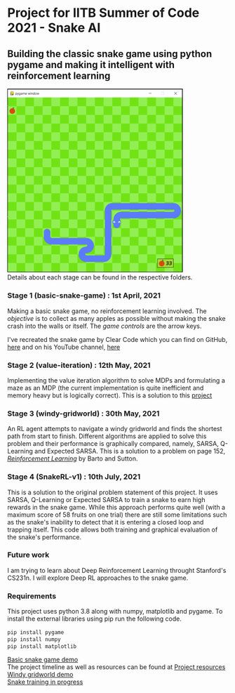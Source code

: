 # Project for IITB Summer of Code 2021 - Snake AI

## Building the classic snake game using python pygame and making it intelligent with reinforcement learning

<img src = "./basic-snake-game/graphics/snake-RL.PNG" width = "400" /> \
Details about each stage can be found in the respective folders.

### Stage 1 (basic-snake-game) : 1st April, 2021
Making a basic snake game, no reinforcement learning involved. The _objective_ is to collect as many apples as possible without making the snake crash into the walls or itself. The _game controls_ are the arrow keys.

I've recreated the snake game by Clear Code which you can find on GitHub, [here](github.com/clear-code-projects/Snake) and on his YouTube channel, [here](https://www.youtube.com/watch?v=QFvqStqPCRU)

### Stage 2 (value-iteration) : 12th May, 2021
Implementing the value iteration algorithm to solve MDPs and formulating a maze as an MDP (the current implementation is quite inefficient and memory heavy but is logically correct). This is a solution to this [project](https://www.cse.iitb.ac.in/~shivaram/teaching/old/cs747-a2020/pa-2/programming-assignment-2.html)

### Stage 3 (windy-gridworld) : 30th May, 2021
An RL agent attempts to navigate a windy gridworld and finds the shortest path from start to finish. Different algorithms are applied to solve this problem and their performance is graphically compared, namely, SARSA, Q-Learning and Expected SARSA. This is a solution to a problem on page 152, [_Reinforcement Learning_](http://incompleteideas.net/book/RLbook2020.pdf) by Barto and Sutton.

### Stage 4 (SnakeRL-v1) : 10th July, 2021
This is a solution to the original problem statement of this project. It uses SARSA, Q-Learning or Expected SARSA to train a snake to earn high rewards in the snake game. While this approach performs quite well (with a maximum score of 58 fruits on one trial) there are still some limitations such as the snake's inability to detect that it is entering a closed loop and trapping itself. This code allows both training and graphical evaluation of the snake's performance.

### Future work
I am trying to learn about Deep Reinforcement Learning throught Stanford's CS231n. I will explore Deep RL approaches to the snake game.

### Requirements
This project uses python 3.8 along with numpy, matplotlib and pygame. To install the external libraries using pip run the following code.
~~~
pip install pygame
pip install numpy
pip install matplotlib
~~~

[Basic snake game demo](https://drive.google.com/file/d/1u0gzR0Khpb7Z9phYH4RnklGMcEfqtCSm/view?usp=sharing) \
The project timeline as well as resources can be found at [Project resources](https://www.notion.so/SOC-Snake-AI-Project-471ff57983a24f749ca0ec08df8c9472) \
[Windy gridworld demo](https://drive.google.com/file/d/1Wq-gtF8vT03Jqy-7t7ziinwTB0la-mZD/view?usp=sharing)\
[Snake training in progress](https://drive.google.com/file/d/1JjylKlK8kachEsdyanH9KO7Az1WJMub8/view?usp=sharing)
